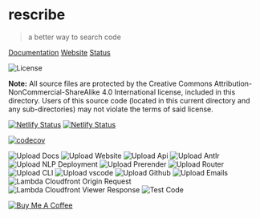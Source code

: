 # rescribe

> a better way to search code

[Documentation](https://docs.rescribe.dev) [Website](https://rescribe.dev) [Status](https://status.rescribe.dev)

![License](https://img.shields.io/badge/License-CC--BY--NC--SA--4.0-green)

**Note:** All source files are protected by the Creative Commons Attribution-NonCommercial-ShareAlike 4.0 International license, included in this directory. Users of this source code (located in this current directory and any sub-directories) may not violate the terms of said license.

[![Netlify Status](https://api.netlify.com/api/v1/badges/63eb1e80-d14d-4410-a514-4e39f9598710/deploy-status)](https://app.netlify.com/sites/rescribe/deploys)
[![Netlify Status](https://api.netlify.com/api/v1/badges/008527ea-a085-45a4-9d8b-d2e4f3e39886/deploy-status)](https://app.netlify.com/sites/rescribe-status/deploys)

[![codecov](https://codecov.io/gh/rescribe-dev/rescribe/branch/master/graph/badge.svg?token=FGYV3NYN8F)](https://codecov.io/gh/rescribe-dev/rescribe)

![Upload Docs](https://github.com/rescribe-dev/rescribe/workflows/Upload%20Docs/badge.svg)
![Upload Website](https://github.com/rescribe-dev/rescribe/workflows/Upload%20Website/badge.svg)
![Upload Api](https://github.com/rescribe-dev/rescribe/workflows/Upload%20Api/badge.svg)
![Upload Antlr](https://github.com/rescribe-dev/rescribe/workflows/Upload%20Antlr/badge.svg)
![Upload NLP Deployment](https://github.com/rescribe-dev/rescribe/workflows/Upload%20NLP%20Deployment/badge.svg)
![Upload Prerender](https://github.com/rescribe-dev/rescribe/workflows/Upload%20Prerender/badge.svg)
![Upload Router](https://github.com/rescribe-dev/rescribe/workflows/Upload%20Router/badge.svg)
![Upload CLI](https://github.com/rescribe-dev/rescribe/workflows/Upload%20CLI/badge.svg)
![Upload vscode](https://github.com/rescribe-dev/rescribe/workflows/Upload%20Vscode/badge.svg)
![Upload Github](https://github.com/rescribe-dev/rescribe/workflows/Upload%20Github/badge.svg)
![Upload Emails](https://github.com/rescribe-dev/rescribe/workflows/Upload%20Emails/badge.svg)
![Lambda Cloudfront Origin Request](https://github.com/rescribe-dev/rescribe/workflows/Lambda%20Cloudfront%20Origin%20Request/badge.svg)
![Lambda Cloudfront Viewer Response](https://github.com/rescribe-dev/rescribe/workflows/Lambda%20Cloudfront%20Viewer%20Response/badge.svg)
![Test Code](https://github.com/rescribe-dev/rescribe/workflows/Test%20Code/badge.svg)

[![Buy Me A Coffee](https://www.buymeacoffee.com/assets/img/custom_images/orange_img.png)](https://www.buymeacoffee.com/IU2gHt3Qn)
